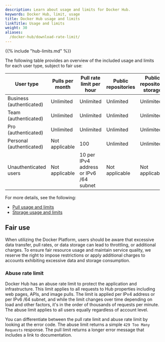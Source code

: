 ```yaml
---
description: Learn about usage and limits for Docker Hub.
keywords: Docker Hub, limit, usage
title: Docker Hub usage and limits
linkTitle: Usage and limits
weight: 30
aliases:
  /docker-hub/download-rate-limit/
---
```


{{% include "hub-limits.md" %}}

The following table provides an overview of the included usage and limits for each
user type, subject to fair use:


| User type                | Pulls per month | Pull rate limit per hour               | Public repositories | Public repository storage | Private repositories |
|--------------------------|-----------------|----------------------------------------|---------------------|---------------------------|----------------------|
| Business (authenticated) | Unlimited              | Unlimited                              | Unlimited           | Unlimited                 | Unlimited            |
| Team (authenticated)     | Unlimited            | Unlimited                              | Unlimited           | Unlimited                 | Unlimited            |
| Pro (authenticated)      | Unlimited             | Unlimited                              | Unlimited           | Unlimited                 | Unlimited            |
| Personal (authenticated) | Not applicable  | 100                                     | Unlimited           | Unlimited                 | Up to 1              |
| Unauthenticated users    | Not applicable  | 10 per IPv4 address or IPv6 /64 subnet | Not applicable      | Not applicable            | Not applicable       |

For more details, see the following:

- [Pull usage and limits](./pulls.md)
- [Storage usage and limits](./storage.md)

## Fair use

When utilizing the Docker Platform, users should be aware that excessive data
transfer, pull rates, or data storage can lead to throttling, or additional
charges. To ensure fair resource usage and maintain service quality, we reserve
the right to impose restrictions or apply additional charges to accounts
exhibiting excessive data and storage consumption.

### Abuse rate limit

Docker Hub has an abuse rate limit to protect the application and
infrastructure. This limit applies to all requests to Hub properties including
web pages, APIs, and image pulls. The limit is applied per IPv4 address or per
IPv6 /64 subnet, and while the limit changes over time depending on load and
other factors, it's in the order of thousands of requests per minute. The abuse
limit applies to all users equally regardless of account level.

You can differentiate between the pull rate limit and abuse rate limit by
looking at the error code. The abuse limit returns a simple `429 Too Many
Requests` response. The pull limit returns a longer error message that includes
a link to documentation.
